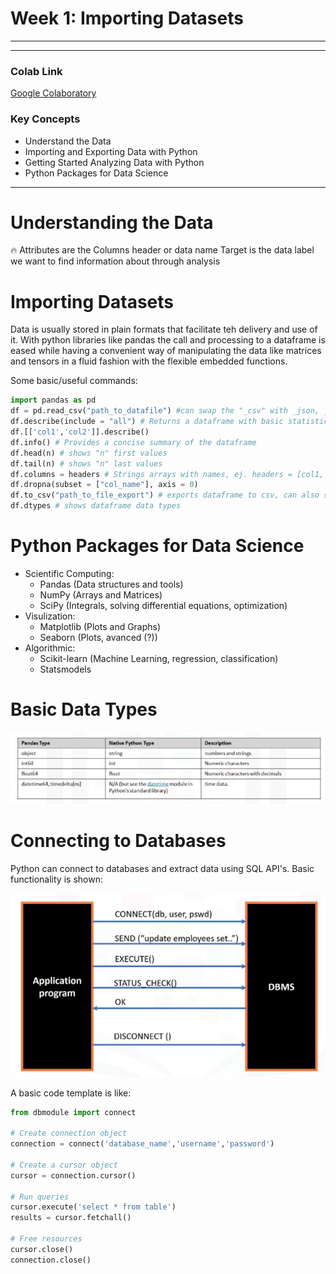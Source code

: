 # Week 1: Importing Datasets


---

---

### Colab Link

[Google Colaboratory](https://colab.research.google.com/drive/1JPx1X19bHSvet4L2U0tbz0BlCpAHnn5s)

### Key Concepts

- Understand the Data
- Importing and Exporting Data with Python
- Getting Started Analyzing Data with Python
- Python Packages for Data Science

---

# Understanding the Data

<aside>
🔥 Attributes are the Columns header or data name
Target is the data label we want to find information about through analysis

</aside>

# Importing Datasets

Data is usually stored in plain formats that facilitate teh delivery and use of it. With python libraries like pandas the call and processing to a dataframe is eased while having a convenient way of manipulating the data like matrices and tensors in a fluid fashion with the flexible embedded functions.

Some basic/useful commands:

```python
import pandas as pd
df = pd.read_csv("path_to_datafile") #can swap the "_csv" with _json, _excel, _hdf, _sql
df.describe(include = "all") # Returns a dataframe with basic statistics from the dataset columns like count, mean, std, min, max and quartiles
df.[['col1','col2']].describe()
df.info() # Provides a concise summary of the dataframe
df.head(n) # shows "n" first values
df.tail(n) # shows "n" last values
df.columns = headers # Strings arrays with names, ej. headers = [col1, col2, col3, col4, coln]
df.dropna(subset = ["col_name"], axis = 0)
df.to_csv("path_to_file_export") # exports dataframe to csv, can also swap to other data formats
df.dtypes # shows dataframe data types
```

# Python Packages for Data Science

- Scientific Computing:
    - Pandas (Data structures and tools)
    - NumPy (Arrays and Matrices)
    - SciPy (Integrals, solving differential equations, optimization)
- Visulization:
    - Matplotlib (Plots and Graphs)
    - Seaborn (Plots, avanced (?))
- Algorithmic:
    - Scikit-learn (Machine Learning, regression, classification)
    - Statsmodels
    

# Basic Data Types

![Week%201%20Importing%20Datasets/Screen_Shot_2020-09-06_at_19.21.49.png](Week%201%20Importing%20Datasets/Screen_Shot_2020-09-06_at_19.21.49.png)

# Connecting to Databases

Python can connect to databases and extract data using SQL API's. Basic functionality is shown:

![Week%201%20Importing%20Datasets/Screen_Shot_2020-09-06_at_19.26.29.png](Week%201%20Importing%20Datasets/Screen_Shot_2020-09-06_at_19.26.29.png)

A basic code template is like:

```python
from dbmodule import connect

# Create connection object
connection = connect('database_name','username','password')

# Create a cursor object
cursor = connection.cursor()

# Run queries
cursor.execute('select * from table')
results = cursor.fetchall()

# Free resources
cursor.close()
connection.close()
```